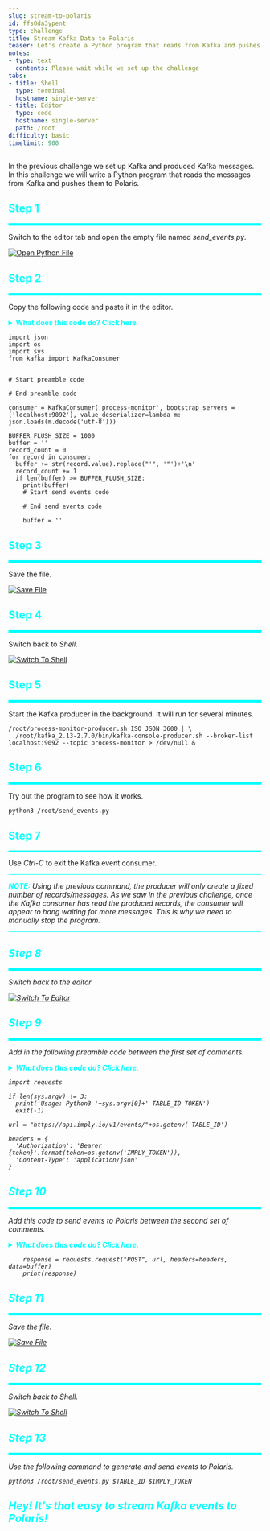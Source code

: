 ```yaml
---
slug: stream-to-polaris
id: ffs0da3ypent
type: challenge
title: Stream Kafka Data to Polaris
teaser: Let's create a Python program that reads from Kafka and pushes to Polaris
notes:
- type: text
  contents: Please wait while we set up the challenge
tabs:
- title: Shell
  type: terminal
  hostname: single-server
- title: Editor
  type: code
  hostname: single-server
  path: /root
difficulty: basic
timelimit: 900
---
```


In the previous challenge we set up Kafka and produced Kafka messages.
In this challenge we will write a Python program that reads the messages from Kafka and pushes them to Polaris.

<h2 style="color:cyan">Step 1</h2><hr style="color:cyan;background-color:cyan;height:5px">

Switch to the editor tab and open the empty file named <i>send_events.py</i>.

<a href="#img-3">
  <img alt="Open Python File" src="../assets/OpenPythonFile.png" />
</a>
<a href="#" class="lightbox" id="img-3">
  <img alt="Open Python File" src="../assets/OpenPythonFile.png" />
</a>

<h2 style="color:cyan">Step 2</h2><hr style="color:cyan;background-color:cyan;height:5px">

Copy the following code and paste it in the editor.

<details>
  <summary style="color:cyan"><b>What does this code do? Click here.</b></summary>
<hr style="color:cyan">
We could send every record to Polaris as soon as it is generated, but that might cause a lot of overhead that we can avoid with buffering.
This code demonstrates buffering by reading and buffering records (until at least 1000 characters are in the buffer) and then printing them out to the terminal.
<br>
You can ignore the comments for now - they are there to help us know where to paste the code in the next step.
<hr style="color:cyan">
</details>

```
import json
import os
import sys
from kafka import KafkaConsumer


# Start preamble code

# End preamble code

consumer = KafkaConsumer('process-monitor', bootstrap_servers = ['localhost:9092'], value_deserializer=lambda m: json.loads(m.decode('utf-8')))

BUFFER_FLUSH_SIZE = 1000
buffer = ''
record_count = 0
for record in consumer:
  buffer += str(record.value).replace("'", '"')+'\n'
  record_count += 1
  if len(buffer) >= BUFFER_FLUSH_SIZE:
    print(buffer)
    # Start send events code

    # End send events code

    buffer = ''
```

<h2 style="color:cyan">Step 3</h2><hr style="color:cyan;background-color:cyan;height:5px">

Save the file.

<a href="#img-4">
  <img alt="Save File" src="../assets/SaveFile.png" />
</a>
<a href="#" class="lightbox" id="img-4">
  <img alt="Save File" src="../assets/SaveFile.png" />
</a>

<h2 style="color:cyan">Step 4</h2><hr style="color:cyan;background-color:cyan;height:5px">

Switch back to _Shell_.

<a href="#img-5">
  <img alt="Switch To Shell" src="../assets/SwitchToShell.png" />
</a>
<a href="#" class="lightbox" id="img-5">
  <img alt="Switch To Shell" src="../assets/SwitchToShell.png" />
</a>

<h2 style="color:cyan">Step 5</h2><hr style="color:cyan;background-color:cyan;height:5px">

Start the Kafka producer in the background.
It will run for several minutes.

```
/root/process-monitor-producer.sh ISO JSON 3600 | \
  /root/kafka_2.13-2.7.0/bin/kafka-console-producer.sh --broker-list localhost:9092 --topic process-monitor > /dev/null &
```

<h2 style="color:cyan">Step 6</h2><hr style="color:cyan;background-color:cyan;height:5px">

Try out the program to see how it works.

```
python3 /root/send_events.py
```

<h2 style="color:cyan">Step 7</h2><hr style="color:cyan;background-color:cyan;height:2px">

Use _Ctrl-C_ to exit the Kafka event consumer.

<hr style="background-color:cyan">
<p><span style="color:cyan"><strong><em>NOTE:</em></strong></span>
<i>Using the previous command, the producer will only create a fixed number of records/messages.
As we saw in the previous challenge, once the Kafka consumer has read the produced records, the consumer will appear to hang waiting for more messages.
This is why we need to manually stop the program.
<hr style="background-color:cyan">

<h2 style="color:cyan">Step 8</h2><hr style="color:cyan;background-color:cyan;height:5px">

Switch back to the editor

<a href="#img-5">
  <img alt="Switch To Editor" src="../assets/SwitchToEditor.png" />
</a>
<a href="#" class="lightbox" id="img-5">
  <img alt="Switch To Editor" src="../assets/SwitchToEditor.png" />
</a>

<h2 style="color:cyan">Step 9</h2><hr style="color:cyan;background-color:cyan;height:5px">

Add in the following preamble code between the first set of comments.

<details>
  <summary style="color:cyan"><b>What does this code do? Click here.</b></summary>
<hr style="color:cyan">
This code performs some one-time intial processing including:
<ul>
<li>Importing the <i>requests</i> library, which is necessary for sending events using http</li>
<li>Does a sanity check of the commandline arguments</li>
<li>Sets up the URL we will use to send events to Polaris</li>
<li>Creates the headers we will use for sending events to Polaris</li>
</ul>
<hr style="color:cyan">
</details>

```
import requests

if len(sys.argv) != 3:
  print('Usage: Python3 '+sys.argv[0]+' TABLE_ID TOKEN')
  exit(-1)

url = "https://api.imply.io/v1/events/"+os.getenv('TABLE_ID')

headers = {
  'Authorization': 'Bearer {token}'.format(token=os.getenv('IMPLY_TOKEN')),
  'Content-Type': 'application/json'
}
```

<h2 style="color:cyan">Step 10</h2><hr style="color:cyan;background-color:cyan;height:5px">

Add this code to send events to Polaris between the second set of comments.

<details>
  <summary style="color:cyan"><b>What does this code do? Click here.</b></summary>
<hr style="color:cyan">
This code sends the events to Polaris and prints the response.
<hr style="color:cyan">
</details>

```
    response = requests.request("POST", url, headers=headers, data=buffer)
    print(response)
```

<h2 style="color:cyan">Step 11</h2><hr style="color:cyan;background-color:cyan;height:5px">

Save the file.

<a href="#img-11">
  <img alt="Save File" src="../assets/SaveFile.png" />
</a>
<a href="#" class="lightbox" id="img-11">
  <img alt="Save File" src="../assets/SaveFile.png" />
</a>

<h2 style="color:cyan">Step 12</h2><hr style="color:cyan;background-color:cyan;height:5px">

Switch back to _Shell_.

<a href="#img-12">
  <img alt="Switch To Shell" src="../assets/SwitchToShell.png" />
</a>
<a href="#" class="lightbox" id="img-12">
  <img alt="Switch To Shell" src="../assets/SwitchToShell.png" />
</a>

<h2 style="color:cyan">Step 13</h2><hr style="color:cyan;background-color:cyan;height:5px">

Use the following command to generate and send events to Polaris.

```
python3 /root/send_events.py $TABLE_ID $IMPLY_TOKEN
```

<h2 style="color:cyan">Hey! It's that easy to stream Kafka events to Polaris!</h2>

<style type="text/css" rel="stylesheet">
.lightbox { display: none; position: fixed; justify-content: center; align-items: center; z-index: 999; top: 0; left: 0; right: 0; bottom: 0; padding: 1rem; background: rgba(0, 0, 0, 0.8); }
.lightbox:target { display: flex; }
.lightbox img { max-height: 100% }
.thumbnail:hover {
    position:fixed;
    top:-25px;
    left:-35px;
    width:500px;
    height:auto;
    display:block;
    z-index:999;
}
</style>

